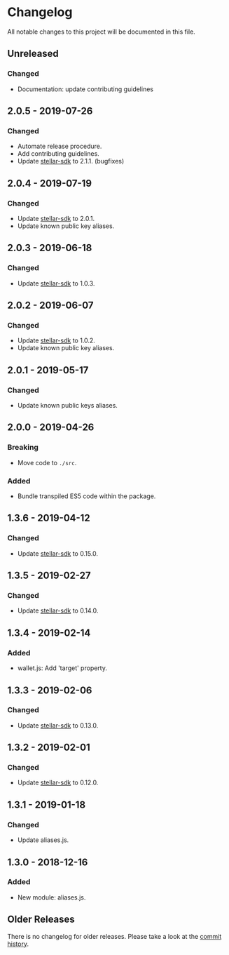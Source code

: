 # Changelog

All notable changes to this project will be documented in this file.

## Unreleased

### Changed

- Documentation: update contributing guidelines

## 2.0.5 - 2019-07-26

### Changed

- Automate release procedure.
- Add contributing guidelines.
- Update [stellar-sdk] to 2.1.1. (bugfixes)

## 2.0.4 - 2019-07-19

### Changed

- Update [stellar-sdk] to 2.0.1.
- Update known public key aliases.

## 2.0.3 - 2019-06-18

### Changed

- Update [stellar-sdk] to 1.0.3.

## 2.0.2 - 2019-06-07

### Changed

- Update [stellar-sdk] to 1.0.2.
- Update known public key aliases.

## 2.0.1 - 2019-05-17

### Changed

- Update known public keys aliases.

## 2.0.0 - 2019-04-26

### Breaking

- Move code to `./src`.

### Added

- Bundle transpiled ES5 code within the package.

## 1.3.6 - 2019-04-12

### Changed

- Update [stellar-sdk] to 0.15.0.

## 1.3.5 - 2019-02-27

### Changed

- Update [stellar-sdk] to 0.14.0.

## 1.3.4 - 2019-02-14

### Added

- wallet.js: Add 'target' property.

## 1.3.3 - 2019-02-06

### Changed

- Update [stellar-sdk] to 0.13.0.

## 1.3.2 - 2019-02-01

### Changed

- Update [stellar-sdk] to 0.12.0.

## 1.3.1 - 2019-01-18

### Changed

- Update aliases.js.

## 1.3.0 - 2018-12-16

### Added

- New module: aliases.js.

## Older Releases

There is no changelog for older releases. Please take a look at the [commit
history](https://github.com/cosmic-plus/js-base/commits/master).

[stellar-sdk]: https://github.com/stellar/js-stellar-sdk
